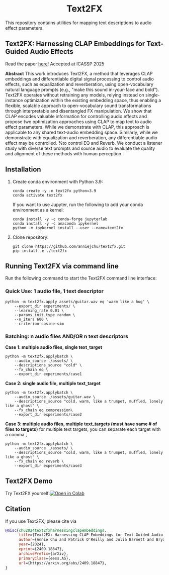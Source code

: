 <h1 align="center">Text2FX</h1>

This repository contains utilities for mapping text descriptions to audio effect parameters.

## Text2FX: Harnessing CLAP Embeddings for Text-Guided Audio Effects
Read the paper [here](https://arxiv.org/abs/2409.18847)! Accepted at ICASSP 2025

**Abstract**
This work introduces Text2FX, a method that leverages CLAP embeddings and differentiable digital signal processing to control audio effects, such as equalization and reverberation, using open-vocabulary natural language prompts (e.g., "make this sound in-your-face and bold"). Text2FX operates without retraining any models, relying instead on single-instance optimization within the existing embedding space, thus enabling a flexible, scalable approach to open-vocabulary sound transformations through interpretable and disentangled FX manipulation. We show that CLAP encodes valuable information for controlling audio effects and propose two optimization approaches using CLAP to map text to audio effect parameters. While we demonstrate with CLAP, this approach is applicable to any shared text-audio embedding space. Similarly, while we demonstrate with equalization and reverberation, any differentiable audio effect may be controlled.  %to control EQ and Reverb. 
We conduct a listener study with diverse text prompts and source audio to evaluate the quality and alignment of these methods with human perception. 
<!-- ## Contents
  * <a href="#install">Installation</a>
  * <a href="#cli"> Text2FX via CLI</a>
  * <a href="#demo">Text2FX Demo</a>
   * <a href="#citations">Cite</a>
 -->


<h2 id="install">Installation</h2>

1. Create conda environment with Python 3.9:
   ```
   conda create -y -n text2fx python=3.9
   conda activate text2fx
   ```

   If you want to use Jupyter, run the following to add your conda environment as a kernel:
   ```
   conda install -y -c conda-forge jupyterlab
   conda install -y -c anaconda ipykernel
   python -m ipykernel install --user --name=text2fx
   ```

2. Clone repository:
   ```
   git clone https://github.com/anniejchu/text2fx.git
   pip install -e ./text2fx

   ```

<!-- 
## Running the Gradio UI

1. Run the following command to start the Gradio UI:
```
python app.py
``` -->

<h2 id="cli">Running Text2FX via command line</h2>
Run the following command to start the Text2FX command line interface:

### Quick Use: 1 audio file, 1 text descriptor
```
python -m text2fx.apply assets/guitar.wav eq 'warm like a hug' \
    --export_dir experiments/ \
    --learning_rate 0.01 \
    --params_init_type random \
    --n_iters 600 \
    --criterion cosine-sim 
```

### Batching: n audio files AND/OR n text descriptors
**Case 1: multiple audio files, single text_target**
```
python -m text2fx.applybatch \
    --audio_source ./assets/ \
    --descriptions_source "cold" \
    --fx_chain eq \
    --export_dir experiments/case1
```
**Case 2: single audio file, multiple text_target**
```
python -m text2fx.applybatch \
    --audio_source ./assets/guitar.wav \
    --descriptions_source "cold, warm, like a trumpet, muffled, lonely like a ghost" \
    --fx_chain eq compression\
    --export_dir experiments/case2
```
**Case 3:  multiple audio files, multiple text_targets (must have same # of files to targets)**
for multiple text targets, you can separate each target with a comma `,`

```
python -m text2fx.applybatch \
    --audio_source ./assets/ \
    --descriptions_source "cold, warm, like a trumpet, muffled, lonely like a ghost" \
    --fx_chain eq reverb \
    --export_dir experiments/case3
```

<h2 id="demo">Text2FX Demo</h2>

 Try Text2FX yourself:[![Open in Colab](https://colab.research.google.com/assets/colab-badge.svg)](https://colab.research.google.com/github/anniejchu/text2fx/blob/main/notebooks/demo.ipynb)


<h2 id="citations">Citation</h2>
If you use Text2FX, please cite via

```bibtex
@misc{chu2024text2fxharnessingclapembeddings,
      title={Text2FX: Harnessing CLAP Embeddings for Text-Guided Audio Effects}, 
      author={Annie Chu and Patrick O'Reilly and Julia Barnett and Bryan Pardo},
      year={2024},
      eprint={2409.18847},
      archivePrefix={arXiv},
      primaryClass={eess.AS},
      url={https://arxiv.org/abs/2409.18847}, 
}
```   